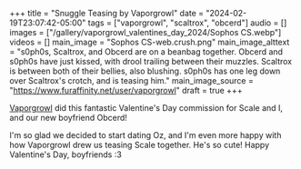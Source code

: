 +++
title = "Snuggle Teasing by Vaporgrowl"
date = "2024-02-19T23:07:42-05:00"
tags = ["vaporgrowl", "scaltrox", "obcerd"]
audio = []
images = ["/gallery/vaporgrowl_valentines_day_2024/Sophos CS.webp"]
videos = []
main_image = "Sophos CS-web.crush.png"
main_image_alttext = "s0ph0s, Scaltrox, and Obcerd are on a beanbag together. Obcerd and s0ph0s have just kissed, with drool trailing between their muzzles. Scaltrox is between both of their bellies, also blushing. s0ph0s has one leg down over Scaltrox's crotch, and is teasing him."
main_image_source = "https://www.furaffinity.net/user/vaporgrowl"
draft = true
+++

[Vaporgrowl](https://www.furaffinity.net/user/vaporgrowl/) did this fantastic Valentine's Day commission for Scale and I, and our new boyfriend Obcerd!<!--more-->

I'm so glad we decided to start dating Oz, and I'm even more happy with how Vaporgrowl drew us teasing Scale together.  He's so cute!  Happy Valentine's Day, boyfriends :3
